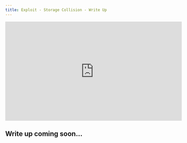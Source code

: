 ```yaml
---
title: Exploit - Storage Collision - Write Up
---
```


<iframe width="560" height="315" src="https://youtu.be/nUr89KqK_kA" title="YouTube video player" frameborder="0" allow="accelerometer; autoplay; clipboard-write; encrypted-media; gyroscope; picture-in-picture; web-share" allowfullscreen></iframe>

## Write up coming soon...

